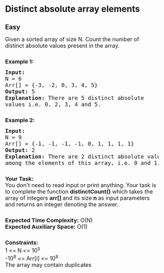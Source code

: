 # Distinct absolute array elements
## Easy
<div class="problems_problem_content__Xm_eO" style="user-select: auto;"><p style="user-select: auto;"><span style="font-size: 18px; user-select: auto;">Given a sorted&nbsp;array of size N. Count the number of distinct absolute values present in the array.</span><br style="user-select: auto;">
&nbsp;</p>

<p style="user-select: auto;"><span style="font-size: 18px; user-select: auto;"><strong style="user-select: auto;">Example 1:</strong></span></p>

<pre style="user-select: auto;"><span style="font-size: 18px; user-select: auto;"><strong style="user-select: auto;">Input:
</strong>N = 6
Arr[] = {-3, -2, 0, 3, 4, 5}
<strong style="user-select: auto;">Output:</strong> 5
<strong style="user-select: auto;">Explanation:</strong> There are 5 distinct absolute 
values i.e. 0, 2, 3, 4 and 5.</span></pre>

<p style="user-select: auto;"><br style="user-select: auto;">
<span style="font-size: 18px; user-select: auto;"><strong style="user-select: auto;">Example 2:</strong></span></p>

<pre style="user-select: auto;"><span style="font-size: 18px; user-select: auto;"><strong style="user-select: auto;">Input:
</strong>N = 9
Arr[] = {-1, -1, -1, -1, 0, 1, 1, 1, 1}
<strong style="user-select: auto;">Output:</strong> 2
<strong style="user-select: auto;">Explanation:</strong>&nbsp;There are 2 distinct absolute values 
among the elements of this array, i.e. 0 and 1.</span></pre>

<p style="user-select: auto;"><br style="user-select: auto;">
<span style="font-size: 18px; user-select: auto;"><strong style="user-select: auto;">Your Task:</strong><br style="user-select: auto;">
You don't need to read input or print anything. Your task is to complete the function&nbsp;<strong style="user-select: auto;">distinctCount()</strong>&nbsp;which takes the array of integers&nbsp;<strong style="user-select: auto;">arr[]&nbsp;</strong>and its size&nbsp;<strong style="user-select: auto;">n&nbsp;</strong>as input parameters and returns an integer denoting the answer.</span></p>

<p style="user-select: auto;"><br style="user-select: auto;">
<span style="font-size: 18px; user-select: auto;"><strong style="user-select: auto;">Expected Time Complexity:</strong>&nbsp;O(N)<br style="user-select: auto;">
<strong style="user-select: auto;">Expected Auxiliary Space:</strong>&nbsp;O(1)</span></p>

<p style="user-select: auto;"><br style="user-select: auto;">
<span style="font-size: 18px; user-select: auto;"><strong style="user-select: auto;">Constraints:</strong><br style="user-select: auto;">
1 &lt;=<strong style="user-select: auto;"> </strong>N<strong style="user-select: auto;"> </strong>&lt;= 10<sup style="user-select: auto;">5</sup><br style="user-select: auto;">
-10<sup style="user-select: auto;">8</sup>&nbsp;&lt;=<strong style="user-select: auto;"> </strong>Arr[i]<strong style="user-select: auto;"> </strong>&lt;= 10<sup style="user-select: auto;">8</sup></span><br style="user-select: auto;">
<span style="font-size: 18px; user-select: auto;">The array may contain duplicates</span></p>
</div>